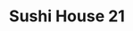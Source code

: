 ---
layout: place
title: "Sushi House 21"
permalink: /new-jersey/newark/sushi-house-21.html
stateAbbr: NJ
stateName: New Jersey
cityName: Newark
seo:
  name: "Sushi House 21"
  type: Restaurant
  links: https://www.sushihouse21.net/
description: "Relaxed standby featuring sashimi & clever sushi rolls, along with Japanese kitchen entrees. Looking for sushi in Newark, New Jersey? Check out Sushi House 2..."
place_id: ChIJKRkmE5pTwokRG5RiRgqUdtg
photos:
  - name: >-
      places/ChIJKRkmE5pTwokRG5RiRgqUdtg/photos/AeeoHcINAvf7Ok6Tq0kLYrLuWt06pHNdjqRF-GasGXbS1oMqRJIfpbpsl5DBstsIyMjJQt7sHRHY1LeHzq9hrfUynBbWIB40h8v-xiR1u_WWrJ7aR5Re6tZjuFuyJbog3G-SMW52isHdfqYBR_oxcuNAFI61QgT4PEasvtul73_NtcTWdSbBMmyZBZ32rBQ6Ws6xFIlqUsvnY8lRc-pgIgNPWB44tGwY5mezElPaAH18aROo9JHatYpXI_jM2Ivmz4UkCL2Ph9x5vvlcHytLFNgptEzqLb_oU7Biazk_-8Fk2-D7S1tnlo9C01EFIHCYL98jbnOWt2ZVv32vuvk6ONQ9FNlWwM8GCUw9HkRn0UzgrhYFOOfFeDLK5IaiL9bETImqcdb_7iWSN4n5KW6fEjO9eM0v6-NP3Wp7kgwdHxGmO6sSD-XD
    widthPx: 4208
    heightPx: 3120
    authorAttributions:
      - displayName: Ming Tam
        uri: https://maps.google.com/maps/contrib/116698170550845376920
        photoUri: >-
          https://lh3.googleusercontent.com/a-/ALV-UjXHET00RhE-jtwCCeyejnPthRzZMfd_G6ZIN-bL7JKHIE0yGh0=s100-p-k-no-mo
    flagContentUri: >-
      https://www.google.com/local/imagery/report/?cb_client=maps_api_places.places_api&image_key=!1e10!2sCIHM0ogKEICAgICkgIvWvwE&hl=en-US
    googleMapsUri: >-
      https://www.google.com/maps/place//data=!3m4!1e2!3m2!1sCIHM0ogKEICAgICkgIvWvwE!2e10!4m2!3m1!1s0x89c2539a13261929:0xd876940a4662941b
  - name: >-
      places/ChIJKRkmE5pTwokRG5RiRgqUdtg/photos/AeeoHcIMJupm50vI24kXO3P6Q6GUPqbIXkeux63xD8rnJGVT1d2Nj0_Oe-JyfdUiddm0c6Rj7rtQzerwfAXyQM6lSIc3Rs42qViuBqCrYCy03izhorgs6jcKOP-IDupjjHDbu8Uwb1CYqcXFEwbIlFThWZuJ1gictzx17zdYE0YrfOcM4luZlmdOWDFCEVyxoxblj4xw2GnaT1gI-WqLQUDsuRBRdQTseHuiEQDdfkQ_5RB-QqIyqGhk9aHsJdPDgg3HxMEUBWahNlCIMYplNrZMKh1cZ_EAcliFmAjQDNS6uJ8DHDowv1gZt5zv16CG1zFdoSbCojTQV310l0SxX_916GAJiklLZlXxx1Qg9ydpo88ziu_JVkqHn6vxSnpOb3qKOePzHL0AnXgFh657bogpPakBdY7ew5V0h6eWWpjX5rTszxA
    widthPx: 4080
    heightPx: 3060
    authorAttributions:
      - displayName: Olivier Reisen
        uri: https://maps.google.com/maps/contrib/102574360258197299326
        photoUri: >-
          https://lh3.googleusercontent.com/a/ACg8ocKqqLHzT1Y8oa65jVJ-94yG5soiYTXfzX44nGtPkiBYC96R4w=s100-p-k-no-mo
    flagContentUri: >-
      https://www.google.com/local/imagery/report/?cb_client=maps_api_places.places_api&image_key=!1e10!2sCIHM0ogKEICAgICX1LvflAE&hl=en-US
    googleMapsUri: >-
      https://www.google.com/maps/place//data=!3m4!1e2!3m2!1sCIHM0ogKEICAgICX1LvflAE!2e10!4m2!3m1!1s0x89c2539a13261929:0xd876940a4662941b
  - name: >-
      places/ChIJKRkmE5pTwokRG5RiRgqUdtg/photos/AeeoHcL8-iDzK3C9_aNr3JDfAjMOjC_fA6Z8GqP9fXiUwYWzi23zsVqeZHhTdpxEnUQTVKzi71wjmQ5vMSt8lIOKNRM7XwwqRrdnElaT2Pwf70rX07AcEiYW47HFGIf-RgnQH-2kmZBGubWk9lsjEcwc4ImCiAFqUtK8JmrCMSJD4b6mCcTTo3-rRixzOfkyUYHyKBFYPaN03IwlnK88F7HGvij0Evh5EZhr4rpsmdWJyrGe9KZhdo066-am3fOwey9Ish32TSOYmt2VSwJeCif7F5AdVmo91x5HtKpUaplv-1oAqQ
    widthPx: 3024
    heightPx: 4032
    authorAttributions:
      - displayName: Sushi House 21
        uri: https://maps.google.com/maps/contrib/114632395489453307328
        photoUri: >-
          https://lh3.googleusercontent.com/a-/ALV-UjXka-kab8Ttjl-0DYnbbnrWOpk0oHzhYxPUzjslxNUaUCDAkkk=s100-p-k-no-mo
    flagContentUri: >-
      https://www.google.com/local/imagery/report/?cb_client=maps_api_places.places_api&image_key=!1e10!2sAF1QipN4-EcDaGXZ6cbwgA1fMp1fDjB5CazIdhPKESXJ&hl=en-US
    googleMapsUri: >-
      https://www.google.com/maps/place//data=!3m4!1e2!3m2!1sAF1QipN4-EcDaGXZ6cbwgA1fMp1fDjB5CazIdhPKESXJ!2e10!4m2!3m1!1s0x89c2539a13261929:0xd876940a4662941b
  - name: >-
      places/ChIJKRkmE5pTwokRG5RiRgqUdtg/photos/AeeoHcI0iyH9ROPk_ZjwzcaDJPucYLxmq1aCdPFFCssSTAhrdJ3D0XSZclOpCSuYXicKTeXOBQrTlr1R_protViGErh9uEG4ZWHIaLR6F8TbOIZUwOCHfuv0QWxJmeuB3ZMDupyG1lLI0CN5aVYMTzVxuYxcJ78GszbuVnjftoT3u5yq5tCUn9X7ZdqP1tginV2YbQg-iJw0TPWabfjTUoRDvptEyb08eh7TESa9PYQ8OgsZ_W4Wp5MHp8XOQB-6UQawINwIojgTpu_ZlWlZKVkUV9aSRpweJixX81sXKJqpH1YYW2-Dm0nkRAtwF3kG5muW1zkBqoBcHS2-GsvQe-l6RXu6uemqCGPbrhxsVnGB9_CFoUWF7HTmMisYEDbVTk806se3KWDjM9dXaEw9vwd3nt-4wLy8Li5KXgasFeVu4OnIGsXl
    widthPx: 4032
    heightPx: 3024
    authorAttributions:
      - displayName: Sally Attia
        uri: https://maps.google.com/maps/contrib/106913124794210513277
        photoUri: >-
          https://lh3.googleusercontent.com/a-/ALV-UjUkxkqidO25S-AlLMAV5-3fyDPLzZzLpRUO1ylaUBVZMWUvqFpi3w=s100-p-k-no-mo
    flagContentUri: >-
      https://www.google.com/local/imagery/report/?cb_client=maps_api_places.places_api&image_key=!1e10!2sCIHM0ogKEICAgICcysv0sAE&hl=en-US
    googleMapsUri: >-
      https://www.google.com/maps/place//data=!3m4!1e2!3m2!1sCIHM0ogKEICAgICcysv0sAE!2e10!4m2!3m1!1s0x89c2539a13261929:0xd876940a4662941b
  - name: >-
      places/ChIJKRkmE5pTwokRG5RiRgqUdtg/photos/AeeoHcIbhhvWg-rkBe9dx6CeuxmWhGYzKl5U17rlFM-CPQlbkbXY7BC0qAapcT06aMgnhxKLg76K0w81TWCtnto6yFQqdAJ8VJIpXl_nABqEXYA4mpB-UQrhjMrPogCZ5VZKtgcN2NDOt6gdCt_ex6JAEYZUDNljGBZHTyrLpdsJw9yxTUKaHikatiUe52UL-2LqJpTIhv_WGCuSv_KghT0c5BBtu3p6ZI-hjTXS5IBamqsqAJaO3Cij6f_-8-SXEBJx0LWtg1X9242Irq7u8gRO0p69G4DDjNfiHJdknzo0H1q--ADcA-12Y4brQZQJGeWmX0dLsCG1qDLAoVqxMwn7zxrpSehZVQoSVovQJrnjVX-5_ebqoihkHrMQDXqzHeyJQn6NCXudnSJfOx1Zi-sTVX_HCImhsPZB0codXX-bvAapJBYZ
    widthPx: 3024
    heightPx: 4032
    authorAttributions:
      - displayName: Cecilia Chung
        uri: https://maps.google.com/maps/contrib/109631845188599758954
        photoUri: >-
          https://lh3.googleusercontent.com/a-/ALV-UjV0ke0XTmc6AAIIQ-wCmSHSoOpanhA7OIP4Q4OuRPFwCLPjKlYm=s100-p-k-no-mo
    flagContentUri: >-
      https://www.google.com/local/imagery/report/?cb_client=maps_api_places.places_api&image_key=!1e10!2sCIHM0ogKEICAgICZ0u6t9gE&hl=en-US
    googleMapsUri: >-
      https://www.google.com/maps/place//data=!3m4!1e2!3m2!1sCIHM0ogKEICAgICZ0u6t9gE!2e10!4m2!3m1!1s0x89c2539a13261929:0xd876940a4662941b
  - name: >-
      places/ChIJKRkmE5pTwokRG5RiRgqUdtg/photos/AeeoHcKFzfmxtTUCs6Q1XMbFVSQA8q5LcCqYBqrAxFPUg4hWSk0w-kQmMb86DKc7uNDsxqdieKv7zUmEoTA7o4Z0pidWIUbCiHeal5hDmjVP-1Xr9NhOdCe_JPbazc7UVYLbiYgYVDbXWZk7T5055F_e168lDKop_daf6DyHHAVKEfWirC20HI2fGCYXv5Qk-hPIka3Y5edPP0gcXFMEUmqod_Mq5xcpYj03uV-IyDNkhNwxEN43cGUj1Prdc8N9e-VX1UMWZ-TI1Ymh8wSyiFLeTuDWR_Zc_3zSIvmNSxefefkH7VeohnW4bEjz4Rc1dg-zyzDxemS2wYgCO34UlS8IH6OQSAiPc37vXJt_8nQ2WJsGM-yHqZ1_NAFvdM33aDa_hEaKLOuuohcoMh1uaPvdpjUJKSpqOpt1my8aunYo05BD_A
    widthPx: 4032
    heightPx: 3024
    authorAttributions:
      - displayName: Joao Simoes
        uri: https://maps.google.com/maps/contrib/101227201064183596319
        photoUri: >-
          https://lh3.googleusercontent.com/a-/ALV-UjWSSiVA9k9EtasCq2mqx5YqxmSrGhtnlPpmpadD_ofHdnEEqvmiqw=s100-p-k-no-mo
    flagContentUri: >-
      https://www.google.com/local/imagery/report/?cb_client=maps_api_places.places_api&image_key=!1e10!2sCIHM0ogKEICAgIC4y7mebw&hl=en-US
    googleMapsUri: >-
      https://www.google.com/maps/place//data=!3m4!1e2!3m2!1sCIHM0ogKEICAgIC4y7mebw!2e10!4m2!3m1!1s0x89c2539a13261929:0xd876940a4662941b
  - name: >-
      places/ChIJKRkmE5pTwokRG5RiRgqUdtg/photos/AeeoHcKrukX4SFAzxXifHxZ7mZV8o43jkLyMPqeSLzyLCh9XvLdJt4ftsuEdm52MtAT24PTFglQSN389J2m3eTuheKbQDsAuAiOgfe9M-Pv3ZVBDg171vS7Ul-HcW9sutQaJ7rSmnkQtZfgG9BJYmygxb_zgQ6SRPaX1Uc0N3HHWHao-osddzByCYN7b_lbBPmwAZtv2rhCUKmmhmX33qsyOL4JeWTjgiNRJKYQufWAGJCbZgULcf3OThgGWrrSxn7YH4vW-4bZagob3BQT5swBWhjZC428mQF09Qc1xwUFrDl0-_cc5dJDBOSvTERzJ0FggUwsV5qpoErC5as5HfKPoAGYJhJ44fxWKRwEqFH8GurXxNaEyzefuSAHOQsNbHtsnFTqb7CzExsQn1r1sngxWDrmO8RYEHIVcRcVxvcuh4h7Urf_s
    widthPx: 4048
    heightPx: 3036
    authorAttributions:
      - displayName: Sabrina Costa
        uri: https://maps.google.com/maps/contrib/111595131138177930974
        photoUri: >-
          https://lh3.googleusercontent.com/a-/ALV-UjUZrRl1LO2T7uD1orTRGXTPrUe-yHhwmHRHSnWvb83eUkaM6euPFw=s100-p-k-no-mo
    flagContentUri: >-
      https://www.google.com/local/imagery/report/?cb_client=maps_api_places.places_api&image_key=!1e10!2sCIHM0ogKEICAgID48IXftQE&hl=en-US
    googleMapsUri: >-
      https://www.google.com/maps/place//data=!3m4!1e2!3m2!1sCIHM0ogKEICAgID48IXftQE!2e10!4m2!3m1!1s0x89c2539a13261929:0xd876940a4662941b
  - name: >-
      places/ChIJKRkmE5pTwokRG5RiRgqUdtg/photos/AeeoHcKNclinmekMesALSPOsG3zSaf4TTZNrGX2ac_W2nDbgqVf-UI0QEngT3J9fbSCv4XHRYEFsDfx0QojBxd09FfQliW0UcADx0Mqg77smSC8L8Lz1MBUldRVUP5dhvI86BumTc17LsdFMXg_yKThy9gPKNVvpbenwtlgo6YVPpBhrRkh6qVJoxwWVMVkyc94TDfOQ-FWCQbyG5me-6r0SRnmNRFb7XyA4uIyHckLf8AkxB7_gNPH2kQnnI84MMhM1-SoKVSPDcoYXE5T9-JWF_QUr6IYA_ldpKeJaj4iH-zDG4_T2uIIyD6Xj6L8QcT_DCGY2MfYFQe5umGh2k5FYrwK4Zx_MBHaaSPPAaw9ZoWz7KKj5vMslcxhYBQKuHhTtcbNvIncj6JBulbQvPdvvrmwB34zqUD5iyKEG2geMX3axDNnk
    widthPx: 3024
    heightPx: 4032
    authorAttributions:
      - displayName: MARGIE NOTTE
        uri: https://maps.google.com/maps/contrib/102552236576887897097
        photoUri: >-
          https://lh3.googleusercontent.com/a/ACg8ocL02E6bQB3FawMEbsZxHK_F2Hp6K-wrwmmoae2am6qEFPiJmQ=s100-p-k-no-mo
    flagContentUri: >-
      https://www.google.com/local/imagery/report/?cb_client=maps_api_places.places_api&image_key=!1e10!2sCIHM0ogKEICAgID0p82euAE&hl=en-US
    googleMapsUri: >-
      https://www.google.com/maps/place//data=!3m4!1e2!3m2!1sCIHM0ogKEICAgID0p82euAE!2e10!4m2!3m1!1s0x89c2539a13261929:0xd876940a4662941b
  - name: >-
      places/ChIJKRkmE5pTwokRG5RiRgqUdtg/photos/AeeoHcKitrxkvJcvESRF7SxuzEv4GlL4hgMFrRuRc4j-vrPbLWKW3sWrCnX7ut43-XI-bTFtdNjWngN6VuFiyU615VEeIhovEeFakjj6yxWaYGCxFmNTEBi64i_6b-dF5qOsJ05oel_6b4gOiEZc6QKJgAuxs9jQAFdciJWxNJSJHCdpWl6uDL9lJUHgtQKb-wgBSYT-8T4Lh9J3oBC9upg_FLqGuzfO3JQZygX__VKYd9gyVSrTlgSipet9_vttxISUqysPcfdxC78Zei1MzwJk8IyqDPbT3sIEoDAWXq70xgtC7598_2TzwTGZFOmbCFc9-YuuLnePmKacH-1sDO3F1F7hBsug6Ez5iGYN689rVj1df-26nhbdSHTZcy-wWsEDmD7ZpjUFSG6ulsUSmv21lDlOlyY1JQi5mNP7Xpt9Hx6KIJnx
    widthPx: 4032
    heightPx: 2268
    authorAttributions:
      - displayName: Rebecca Major
        uri: https://maps.google.com/maps/contrib/106376152884082569044
        photoUri: >-
          https://lh3.googleusercontent.com/a-/ALV-UjVZk9JOaSWsOofqZVqc5zFDE1Tt9fCo-f6FBwhlCmcpafTiSRR2kw=s100-p-k-no-mo
    flagContentUri: >-
      https://www.google.com/local/imagery/report/?cb_client=maps_api_places.places_api&image_key=!1e10!2sCIHM0ogKEICAgID4677NkgE&hl=en-US
    googleMapsUri: >-
      https://www.google.com/maps/place//data=!3m4!1e2!3m2!1sCIHM0ogKEICAgID4677NkgE!2e10!4m2!3m1!1s0x89c2539a13261929:0xd876940a4662941b
  - name: >-
      places/ChIJKRkmE5pTwokRG5RiRgqUdtg/photos/AeeoHcKX4WsG2xdqf0k0wuS0w3nGqiQpYP93XGUv7FweEb7OgknFg7aEoPWnXUSlcAs5kuMKVQbpqc69HwVD3fX-IexlhEFpZRx2IGHNgJByUt_XDf-8_Tjk6v9d7tC2bS8zgZOgkCRwTvJEAqXE71KQqRO9xEn4-EKZ5qXby_tay04hAo6JvWgfEThnqz1KnlDJpvnLT5txtV4-ekzCa2UzpZ3EoSxZgLRMxNYIztFl-J5Gl3AeJBuQ537BRkQOjeaHpJRi2BgBWx5CjE6h1sMs9oqzddSU8QFFioL7sLgwpjIpDWvguzUBRd-webu0_nAI0bHFMn585clRYkC-zAHX8tvz5gZUjLTRYBvgnM0yY5tbSVxbnX8RIQdlKGM7mWsAUDs_jLnAI9mI73qkHuu-KU5ZvDwKTQZwPwNid7Zb_ZWivA
    widthPx: 4032
    heightPx: 3024
    authorAttributions:
      - displayName: Leo Amador
        uri: https://maps.google.com/maps/contrib/109689933157805680529
        photoUri: >-
          https://lh3.googleusercontent.com/a-/ALV-UjVvsJFe_soP2DJZoaSrnXTf4YfJFGCo8GQk_BBKxACbLU0RZ4TMXg=s100-p-k-no-mo
    flagContentUri: >-
      https://www.google.com/local/imagery/report/?cb_client=maps_api_places.places_api&image_key=!1e10!2sCIHM0ogKEICAgICXg6PIHg&hl=en-US
    googleMapsUri: >-
      https://www.google.com/maps/place//data=!3m4!1e2!3m2!1sCIHM0ogKEICAgICXg6PIHg!2e10!4m2!3m1!1s0x89c2539a13261929:0xd876940a4662941b
address: 243 Elm St, Newark, NJ 07105, USA
street: 243 Elm St
city: Newark
state: NJ
zip: '07105'
country: USA
neighborhood: North Ironbound
latitude: '40.726971'
longitude: '-74.160092'
accessibility_options:
  wheelchairAccessibleParking: false
  wheelchairAccessibleEntrance: false
business_status: OPERATIONAL
name: Sushi House 21
google_maps_links:
  directionsUri: >-
    https://www.google.com/maps/dir//''/data=!4m7!4m6!1m1!4e2!1m2!1m1!1s0x89c2539a13261929:0xd876940a4662941b!3e0
  placeUri: https://maps.google.com/?cid=15597817131295740955
  writeAReviewUri: >-
    https://www.google.com/maps/place//data=!4m3!3m2!1s0x89c2539a13261929:0xd876940a4662941b!12e1
  reviewsUri: >-
    https://www.google.com/maps/place//data=!4m4!3m3!1s0x89c2539a13261929:0xd876940a4662941b!9m1!1b1
  photosUri: >-
    https://www.google.com/maps/place//data=!4m3!3m2!1s0x89c2539a13261929:0xd876940a4662941b!10e5
primary_type: Sushi Restaurant
opening_hours:
  regular: null
  current: null
secondary_opening_hours:
  regular:
    weekdayDescriptions: null
    type: null
  current:
    weekdayDescriptions: null
    type: null
phone: (973) 991-0067
price_level: PRICE_LEVEL_INEXPENSIVE
price_range: $10 &ndash; $20
rating: '4.2'
rating_count: 215
website: https://www.sushihouse21.net/
reviews:
  - name: >-
      places/ChIJKRkmE5pTwokRG5RiRgqUdtg/reviews/ChdDSUhNMG9nS0VJQ0FnTUNnbWUtem5BRRAB
    relativePublishTimeDescription: a month ago
    rating: 1
    text:
      text: >-
        I’ve been a loyal customer for the past 5 years, always enjoying fresh
        sushi with soft rice and flavorful crab and tuna. However, my last two
        orders in recent months were disappointing. The rice was dry, hard, and
        cold. I gave them the benefit of the doubt after the first time,
        assuming it was an off day, but unfortunately, the second order had the
        same issues. I hope they can return to their previous quality because
        I’ve always loved their sushi.
      languageCode: en
    originalText:
      text: >-
        I’ve been a loyal customer for the past 5 years, always enjoying fresh
        sushi with soft rice and flavorful crab and tuna. However, my last two
        orders in recent months were disappointing. The rice was dry, hard, and
        cold. I gave them the benefit of the doubt after the first time,
        assuming it was an off day, but unfortunately, the second order had the
        same issues. I hope they can return to their previous quality because
        I’ve always loved their sushi.
      languageCode: en
    authorAttribution:
      displayName: stephany donoso
      uri: https://www.google.com/maps/contrib/106311349927397338536/reviews
      photoUri: >-
        https://lh3.googleusercontent.com/a-/ALV-UjUgFpffeIYg0c4ucq_fAF4XInN6rUGfiwrz8VQrZttGz_f7wYJj=s128-c0x00000000-cc-rp-mo
    publishTime: '2025-02-18T22:06:58.495893Z'
    flagContentUri: >-
      https://www.google.com/local/review/rap/report?postId=ChdDSUhNMG9nS0VJQ0FnTUNnbWUtem5BRRAB&d=17924085&t=1
    googleMapsUri: >-
      https://www.google.com/maps/reviews/data=!4m6!14m5!1m4!2m3!1sChdDSUhNMG9nS0VJQ0FnTUNnbWUtem5BRRAB!2m1!1s0x89c2539a13261929:0xd876940a4662941b
  - name: >-
      places/ChIJKRkmE5pTwokRG5RiRgqUdtg/reviews/ChdDSUhNMG9nS0VJQ0FnSURwbTdENGlnRRAB
    relativePublishTimeDescription: 5 months ago
    rating: 2
    text:
      text: >-
        I only have ordered to Takeout and delivery. I love this family owned
        and operated Sushi 🍣  restaurant. Manny Sushi places are opening and
        closing in the neighborhood before I even get to try them and the ones I
        have given a chance they don't surprise me for the positive. I was a
        Banzai customer before Sushi House 21. I like both but Sushi House 21 is
        the most consistent and reliable!


        Updated Review:

        New owners for sure! I ordered from here almost every Saturday. I went
        away in the summer 2024 for 3 months came back to a big disappointment.
        One of the times no Wasabi on the order, also the soy sauce packages are
        scarce and the rolls are messy. I order 2 rolls and at least four of the
        peace had shrimp shell on it. It is annoying to chew on shrimp shell
        only the one end piece should have the shell where it could easily be
        pulled off. Anyways this time I got Wasabi but the order was very messy
        the rolls are coming apart. It is very disappointing to say the least!
      languageCode: en
    originalText:
      text: >-
        I only have ordered to Takeout and delivery. I love this family owned
        and operated Sushi 🍣  restaurant. Manny Sushi places are opening and
        closing in the neighborhood before I even get to try them and the ones I
        have given a chance they don't surprise me for the positive. I was a
        Banzai customer before Sushi House 21. I like both but Sushi House 21 is
        the most consistent and reliable!


        Updated Review:

        New owners for sure! I ordered from here almost every Saturday. I went
        away in the summer 2024 for 3 months came back to a big disappointment.
        One of the times no Wasabi on the order, also the soy sauce packages are
        scarce and the rolls are messy. I order 2 rolls and at least four of the
        peace had shrimp shell on it. It is annoying to chew on shrimp shell
        only the one end piece should have the shell where it could easily be
        pulled off. Anyways this time I got Wasabi but the order was very messy
        the rolls are coming apart. It is very disappointing to say the least!
      languageCode: en
    authorAttribution:
      displayName: Leo Amador
      uri: https://www.google.com/maps/contrib/109689933157805680529/reviews
      photoUri: >-
        https://lh3.googleusercontent.com/a-/ALV-UjVvsJFe_soP2DJZoaSrnXTf4YfJFGCo8GQk_BBKxACbLU0RZ4TMXg=s128-c0x00000000-cc-rp-mo-ba3
    publishTime: '2024-10-19T21:31:33.053505Z'
    flagContentUri: >-
      https://www.google.com/local/review/rap/report?postId=ChdDSUhNMG9nS0VJQ0FnSURwbTdENGlnRRAB&d=17924085&t=1
    googleMapsUri: >-
      https://www.google.com/maps/reviews/data=!4m6!14m5!1m4!2m3!1sChdDSUhNMG9nS0VJQ0FnSURwbTdENGlnRRAB!2m1!1s0x89c2539a13261929:0xd876940a4662941b
  - name: >-
      places/ChIJKRkmE5pTwokRG5RiRgqUdtg/reviews/ChdDSUhNMG9nS0VJQ0FnSUNaMHE3bTJ3RRAB
    relativePublishTimeDescription: a year ago
    rating: 4
    text:
      text: >-
        Overall great place for sushi in the neighborhood. They've got a decent
        lunch set (2 rolls + soup/salad for $11.50 or 3 rolls + soup/salad for
        $15.50) and a happy hour deal (5 rolls for $22). Order directly with
        them, the delivery platforms charge more for the food.
      languageCode: en
    originalText:
      text: >-
        Overall great place for sushi in the neighborhood. They've got a decent
        lunch set (2 rolls + soup/salad for $11.50 or 3 rolls + soup/salad for
        $15.50) and a happy hour deal (5 rolls for $22). Order directly with
        them, the delivery platforms charge more for the food.
      languageCode: en
    authorAttribution:
      displayName: Cecilia Chung
      uri: https://www.google.com/maps/contrib/109631845188599758954/reviews
      photoUri: >-
        https://lh3.googleusercontent.com/a-/ALV-UjV0ke0XTmc6AAIIQ-wCmSHSoOpanhA7OIP4Q4OuRPFwCLPjKlYm=s128-c0x00000000-cc-rp-mo-ba6
    publishTime: '2023-09-07T14:19:47.405641Z'
    flagContentUri: >-
      https://www.google.com/local/review/rap/report?postId=ChdDSUhNMG9nS0VJQ0FnSUNaMHE3bTJ3RRAB&d=17924085&t=1
    googleMapsUri: >-
      https://www.google.com/maps/reviews/data=!4m6!14m5!1m4!2m3!1sChdDSUhNMG9nS0VJQ0FnSUNaMHE3bTJ3RRAB!2m1!1s0x89c2539a13261929:0xd876940a4662941b
  - name: >-
      places/ChIJKRkmE5pTwokRG5RiRgqUdtg/reviews/ChZDSUhNMG9nS0VJQ0FnSUNYMUx2ZlpBEAE
    relativePublishTimeDescription: 6 months ago
    rating: 5
    text:
      text: >-
        Very tasty sushi with friendly service, especially the lunch menu has a
        good price-performance ratio and is highly recommended.
      languageCode: en
    originalText:
      text: >-
        Very tasty sushi with friendly service, especially the lunch menu has a
        good price-performance ratio and is highly recommended.
      languageCode: en
    authorAttribution:
      displayName: Olivier Reisen
      uri: https://www.google.com/maps/contrib/102574360258197299326/reviews
      photoUri: >-
        https://lh3.googleusercontent.com/a/ACg8ocKqqLHzT1Y8oa65jVJ-94yG5soiYTXfzX44nGtPkiBYC96R4w=s128-c0x00000000-cc-rp-mo-ba4
    publishTime: '2024-10-13T16:27:16.406948Z'
    flagContentUri: >-
      https://www.google.com/local/review/rap/report?postId=ChZDSUhNMG9nS0VJQ0FnSUNYMUx2ZlpBEAE&d=17924085&t=1
    googleMapsUri: >-
      https://www.google.com/maps/reviews/data=!4m6!14m5!1m4!2m3!1sChZDSUhNMG9nS0VJQ0FnSUNYMUx2ZlpBEAE!2m1!1s0x89c2539a13261929:0xd876940a4662941b
  - name: >-
      places/ChIJKRkmE5pTwokRG5RiRgqUdtg/reviews/ChdDSUhNMG9nS0VJQ0FnSUNQeTd6VjFBRRAB
    relativePublishTimeDescription: 4 months ago
    rating: 2
    text:
      text: >-
        The food that was supposed to be hot/warm was cold. Over fried gyoza, no
        taste and hard, rolls poorly rolled, could not be grabbed in one piece.
        Food overall had no taste. Wasabi only in 1 tray out of the 3 that
        should have it.

        Very disappointed with this place, I ordered in based to the reviews,
        too expensive for what I got. First and last time ordering here.
      languageCode: en
    originalText:
      text: >-
        The food that was supposed to be hot/warm was cold. Over fried gyoza, no
        taste and hard, rolls poorly rolled, could not be grabbed in one piece.
        Food overall had no taste. Wasabi only in 1 tray out of the 3 that
        should have it.

        Very disappointed with this place, I ordered in based to the reviews,
        too expensive for what I got. First and last time ordering here.
      languageCode: en
    authorAttribution:
      displayName: Carina Allende
      uri: https://www.google.com/maps/contrib/101803396412588061350/reviews
      photoUri: >-
        https://lh3.googleusercontent.com/a-/ALV-UjXlR6Mu2YrKGMr-ESjWESCa4uPFXtzbgeA9SdcjPZBAInENrHO4HA=s128-c0x00000000-cc-rp-mo-ba3
    publishTime: '2024-11-28T01:47:22.034729Z'
    flagContentUri: >-
      https://www.google.com/local/review/rap/report?postId=ChdDSUhNMG9nS0VJQ0FnSUNQeTd6VjFBRRAB&d=17924085&t=1
    googleMapsUri: >-
      https://www.google.com/maps/reviews/data=!4m6!14m5!1m4!2m3!1sChdDSUhNMG9nS0VJQ0FnSUNQeTd6VjFBRRAB!2m1!1s0x89c2539a13261929:0xd876940a4662941b
parking_options:
  freeStreetParking: true
payment_options:
  acceptsCreditCards: true
  acceptsDebitCards: true
  acceptsCashOnly: false
  acceptsNfc: true
allow_dogs: null
curbside_pickup: null
delivery: true
dine_in: true
good_for_children: true
good_for_groups: true
good_for_sports: false
live_music: false
menu_for_children: false
outdoor_seating: false
reservable: true
restroom: true
serves_beer: false
serves_breakfast: false
serves_brunch: false
serves_cocktails: false
serves_coffee: true
serves_dinner: true
serves_dessert: true
serves_lunch: true
serves_vegetarian_food: true
serves_wine: false
takeout: true
summary: >-
  Relaxed standby featuring sashimi & clever sushi rolls, along with Japanese
  kitchen entrees.

---